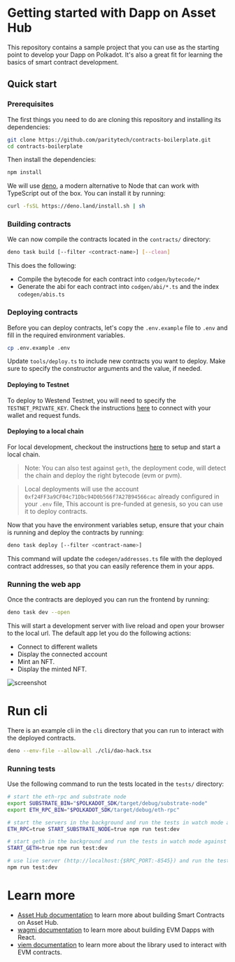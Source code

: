 # Getting started with Dapp on Asset Hub

This repository contains a sample project that you can use as the starting point to develop your Dapp on Polkadot.
It's also a great fit for learning the basics of smart contract development.

## Quick start

### Prerequisites

The first things you need to do are cloning this repository and installing its
dependencies:

```sh
git clone https://github.com/paritytech/contracts-boilerplate.git
cd contracts-boilerplate
```

Then install the dependencies:

```sh
npm install
```

We will use [deno](https://deno.com), a modern alternative to Node that can work with TypeScript out of the box.
You can install it by running:

```sh
curl -fsSL https://deno.land/install.sh | sh
```

### Building contracts

We can now compile the contracts located in the `contracts/` directory:

```sh
deno task build [--filter <contract-name>] [--clean]
```

This does the following:

- Compile the bytecode for each contract into `codgen/bytecode/*`
- Generate the abi for each contract into `codgen/abi/*.ts` and the index `codegen/abis.ts`

### Deploying contracts

Before you can deploy contracts, let's copy the `.env.example` file to `.env` and fill in the required environment variables.

```sh
cp .env.example .env
```

Update `tools/deploy.ts` to include new contracts you want to deploy.
Make sure to specify the constructor arguments and the value, if needed.

#### Deploying to Testnet

To deploy to Westend Testnet, you will need to specify the `TESTNET_PRIVATE_KEY`.
Check the instructions [here](https://contracts.polkadot.io/connect-to-asset-hub) to connect with your wallet and request funds.

#### Deploying to a local chain

For local development, checkout the instructions [here](https://contracts.polkadot.io/work-with-a-local-node) to setup and start a local chain.

> Note: You can also test against `geth`, the deployment code, will detect the chain and deploy the right bytecode (evm or pvm).

> Local deployments will use the account `0xf24FF3a9CF04c71Dbc94D0b566f7A27B94566cac` already configured in your `.env` file, This account is pre-funded at genesis, so you can use it to deploy contracts.

Now that you have the environment variables setup, ensure that your chain is running and deploy the contracts by running:

```sh
deno task deploy [--filter <contract-name>]
```

This command will update the `codegen/addresses.ts` file with the deployed contract addresses, so that you can easily reference them in your apps.

### Running the web app

Once the contracts are deployed you can run the frontend by running:

```sh
deno task dev --open
```

This will start a development server with live reload and open your browser to the local url.
The default app let you do the following actions:

- Connect to different wallets
- Display the connected account
- Mint an NFT.
- Display the minted NFT.

![screenshot](https://github.com/user-attachments/assets/1fda3678-c22b-4f7d-a0be-68e01662b329)

# Run cli

There is an example cli in the `cli` directory that you can run to interact with the deployed contracts.

```sh
deno --env-file --allow-all ./cli/dao-hack.tsx
```

### Running tests

Use the following command to run the tests located in the `tests/` directory:

```sh
# start the eth-rpc and substrate node
export SUBSTRATE_BIN="$POLKADOT_SDK/target/debug/substrate-node"
export ETH_RPC_BIN="$POLKADOT_SDK/target/debug/eth-rpc"

# start the servers in the background and run the tests in watch mode against substrate
ETH_RPC=true START_SUBSTRATE_NODE=true npm run test:dev

# start geth in the background and run the tests in watch mode against geth
START_GETH=true npm run test:dev

# use live server (http://localhost:{$RPC_PORT:-8545}) and run the tests in watch mode
npm run test:dev
```

# Learn more

- [Asset Hub documentation](https://contracts.polkadot.io) to learn more about building Smart Contracts on Asset Hub.
- [wagmi documentation](https://wagmi.sh/) to learn more about building EVM Dapps with React.
- [viem documentation](https://viem.sh/) to learn more about the library used to interact with EVM contracts.
